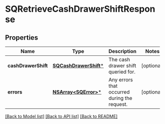 # SQRetrieveCashDrawerShiftResponse

## Properties
Name | Type | Description | Notes
------------ | ------------- | ------------- | -------------
**cashDrawerShift** | [**SQCashDrawerShift***](SQCashDrawerShift.md) | The cash drawer shift queried for. | [optional] 
**errors** | [**NSArray&lt;SQError&gt;***](SQError.md) | Any errors that occurred during the request. | [optional] 

[[Back to Model list]](../README.md#documentation-for-models) [[Back to API list]](../README.md#documentation-for-api-endpoints) [[Back to README]](../README.md)


